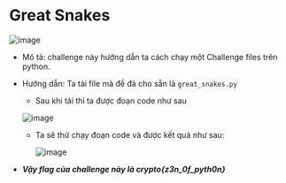 # Great Snakes
![image](https://github.com/MrBanhMi/CRYPTOHACK/assets/155632468/ad4b59c1-6a28-4b9d-b687-8711db7933e5)

- Mô tả: challenge này hướng dẫn ta cách chạy một Challenge files trên python.
- Hướng dẫn: Ta tải file mà đề đã cho sẵn là `great_snakes.py`
  - Sau khi tải thì ta được đoạn code như sau
  
  ![image](https://github.com/MrBanhMi/CRYPTOHACK/assets/155632468/81685566-2aee-494d-93af-28de9c18eea7)
  - Ta sẽ thử chạy đoạn code và được kết quả như sau:
  
    ![image](https://github.com/MrBanhMi/CRYPTOHACK/assets/155632468/6f6883df-7270-4f58-9a5e-56a4f4f82d67)
- **_Vậy flag của challenge này là crypto{z3n_0f_pyth0n}_**


